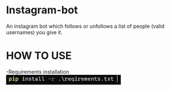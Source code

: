# Instagram-bot
An instagram bot which follows or unfollows a list of people (valid usernames) you give it.


# HOW TO USE #

-Requirements installation  
![](images/requirements.png)

